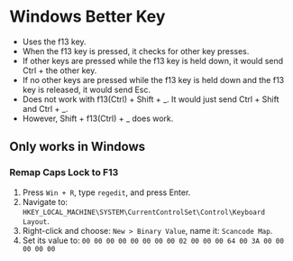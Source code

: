 # Windows Better Key
- Uses the f13 key.
- When the f13 key is pressed, it checks for other key presses.
- If other keys are pressed while the f13 key is held down, it would send Ctrl + the other key.
- If no other keys are pressed while the f13 key is held down and the f13 key is released, it would send Esc.
- Does not work with f13(Ctrl) + Shift + _. It would just send Ctrl + Shift and Ctrl + _.
- However, Shift + f13(Ctrl) + _ does work.
## Only works in Windows

### Remap Caps Lock to F13
1. Press `Win + R`, type `regedit`, and press Enter.
2. Navigate to: `HKEY_LOCAL_MACHINE\SYSTEM\CurrentControlSet\Control\Keyboard Layout`.
3. Right-click and choose: `New > Binary Value`, name it: `Scancode Map`.
4. Set its value to: `00 00 00 00 00 00 00 00
02 00 00 00 64 00 3A 00
00 00 00 00`
